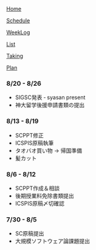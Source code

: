 [Home](index.md) 

[Schedule](Schedule.md) 

[WeekLog](WeekLog.md) 

[List](List.md)

[Taking](Taking.md)

[Plan](Plan.md)

### 8/20 - 8/26
- SIGSC発表
‐ syasan present
- 神大留学後援申請書類の提出

### 8/13 - 8/19
- SCPPT修正
- ICSPIS原稿執筆
- タオバオ買い物 -> 帰国準備
- 髪カット

### 8/6 - 8/12
- SCPPT作成＆相談
- 後期授業料免除書類提出
- ICSPIS原稿〆切確認

### 7/30 - 8/5
- SC原稿提出
- 大規模ソフトウェア論課題提出
